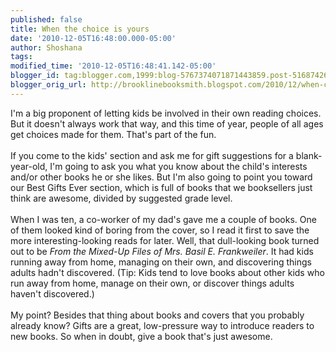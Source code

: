 ```yaml
---
published: false
title: When the choice is yours
date: '2010-12-05T16:48:00.000-05:00'
author: Shoshana
tags: 
modified_time: '2010-12-05T16:48:41.142-05:00'
blogger_id: tag:blogger.com,1999:blog-5767374071871443859.post-516874264012042531
blogger_orig_url: http://brooklinebooksmith.blogspot.com/2010/12/when-choice-is-yours.html
---
```


I'm a big proponent of letting kids be involved in their own reading choices. But it doesn't always work that way, and this time of year, people of all ages get choices made for them. That's part of the fun.<br /><br />If you come to the kids' section and ask me for gift suggestions for a blank-year-old, I'm going to ask you what you know about the child's interests and/or other books he or she likes. But I'm also going to point you toward our Best Gifts Ever section, which is full of books that we booksellers just think are awesome, divided by suggested grade level.<br /><br />When I was ten, a co-worker of my dad's gave me a couple of books. One of them looked kind of boring from the cover, so I read it first to save the more interesting-looking reads for later. Well, that dull-looking book turned out to be <i>From the Mixed-Up Files of Mrs. Basil E. Frankweiler</i>. It had kids running away from home, managing on their own, and discovering things adults hadn't discovered. (Tip: Kids tend to love books about other kids who run away from home, manage on their own, or discover things adults haven't discovered.)<br /><br />My point? Besides that thing about books and covers that you probably already know? Gifts are a great, low-pressure way to introduce readers to new books. So when&nbsp;in doubt, give a book that's just awesome.